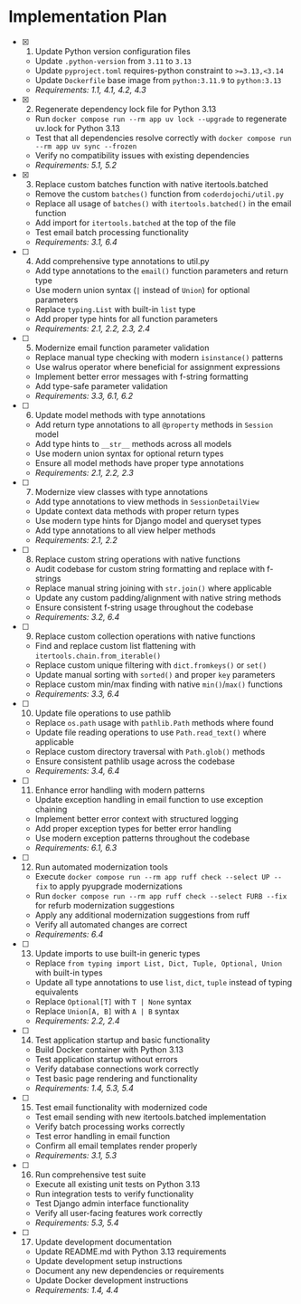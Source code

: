 # Implementation Plan

- [x] 1. Update Python version configuration files

  - Update `.python-version` from `3.11` to `3.13`
  - Update `pyproject.toml` requires-python constraint to `>=3.13,<3.14`
  - Update `Dockerfile` base image from `python:3.11.9` to `python:3.13`
  - _Requirements: 1.1, 4.1, 4.2, 4.3_

- [x] 2. Regenerate dependency lock file for Python 3.13

  - Run `docker compose run --rm app uv lock --upgrade` to regenerate uv.lock for Python 3.13
  - Test that all dependencies resolve correctly with `docker compose run --rm app uv sync --frozen`
  - Verify no compatibility issues with existing dependencies
  - _Requirements: 5.1, 5.2_

- [x] 3. Replace custom batches function with native itertools.batched

  - Remove the custom `batches()` function from `coderdojochi/util.py`
  - Replace all usage of `batches()` with `itertools.batched()` in the email function
  - Add import for `itertools.batched` at the top of the file
  - Test email batch processing functionality
  - _Requirements: 3.1, 6.4_

- [ ] 4. Add comprehensive type annotations to util.py

  - Add type annotations to the `email()` function parameters and return type
  - Use modern union syntax (`|` instead of `Union`) for optional parameters
  - Replace `typing.List` with built-in `list` type
  - Add proper type hints for all function parameters
  - _Requirements: 2.1, 2.2, 2.3, 2.4_

- [ ] 5. Modernize email function parameter validation

  - Replace manual type checking with modern `isinstance()` patterns
  - Use walrus operator where beneficial for assignment expressions
  - Implement better error messages with f-string formatting
  - Add type-safe parameter validation
  - _Requirements: 3.3, 6.1, 6.2_

- [ ] 6. Update model methods with type annotations

  - Add return type annotations to all `@property` methods in `Session` model
  - Add type hints to `__str__` methods across all models
  - Use modern union syntax for optional return types
  - Ensure all model methods have proper type annotations
  - _Requirements: 2.1, 2.2, 2.3_

- [ ] 7. Modernize view classes with type annotations

  - Add type annotations to view methods in `SessionDetailView`
  - Update context data methods with proper return types
  - Use modern type hints for Django model and queryset types
  - Add type annotations to all view helper methods
  - _Requirements: 2.1, 2.2_

- [ ] 8. Replace custom string operations with native functions

  - Audit codebase for custom string formatting and replace with f-strings
  - Replace manual string joining with `str.join()` where applicable
  - Update any custom padding/alignment with native string methods
  - Ensure consistent f-string usage throughout the codebase
  - _Requirements: 3.2, 6.4_

- [ ] 9. Replace custom collection operations with native functions

  - Find and replace custom list flattening with `itertools.chain.from_iterable()`
  - Replace custom unique filtering with `dict.fromkeys()` or `set()`
  - Update manual sorting with `sorted()` and proper `key` parameters
  - Replace custom min/max finding with native `min()`/`max()` functions
  - _Requirements: 3.3, 6.4_

- [ ] 10. Update file operations to use pathlib

  - Replace `os.path` usage with `pathlib.Path` methods where found
  - Update file reading operations to use `Path.read_text()` where applicable
  - Replace custom directory traversal with `Path.glob()` methods
  - Ensure consistent pathlib usage across the codebase
  - _Requirements: 3.4, 6.4_

- [ ] 11. Enhance error handling with modern patterns

  - Update exception handling in email function to use exception chaining
  - Implement better error context with structured logging
  - Add proper exception types for better error handling
  - Use modern exception patterns throughout the codebase
  - _Requirements: 6.1, 6.3_

- [ ] 12. Run automated modernization tools

  - Execute `docker compose run --rm app ruff check --select UP --fix` to apply pyupgrade modernizations
  - Run `docker compose run --rm app ruff check --select FURB --fix` for refurb modernization suggestions
  - Apply any additional modernization suggestions from ruff
  - Verify all automated changes are correct
  - _Requirements: 6.4_

- [ ] 13. Update imports to use built-in generic types

  - Replace `from typing import List, Dict, Tuple, Optional, Union` with built-in types
  - Update all type annotations to use `list`, `dict`, `tuple` instead of typing equivalents
  - Replace `Optional[T]` with `T | None` syntax
  - Replace `Union[A, B]` with `A | B` syntax
  - _Requirements: 2.2, 2.4_

- [ ] 14. Test application startup and basic functionality

  - Build Docker container with Python 3.13
  - Test application startup without errors
  - Verify database connections work correctly
  - Test basic page rendering and functionality
  - _Requirements: 1.4, 5.3, 5.4_

- [ ] 15. Test email functionality with modernized code

  - Test email sending with new itertools.batched implementation
  - Verify batch processing works correctly
  - Test error handling in email function
  - Confirm all email templates render properly
  - _Requirements: 3.1, 5.3_

- [ ] 16. Run comprehensive test suite

  - Execute all existing unit tests on Python 3.13
  - Run integration tests to verify functionality
  - Test Django admin interface functionality
  - Verify all user-facing features work correctly
  - _Requirements: 5.3, 5.4_

- [ ] 17. Update development documentation
  - Update README.md with Python 3.13 requirements
  - Update development setup instructions
  - Document any new dependencies or requirements
  - Update Docker development instructions
  - _Requirements: 1.4, 4.4_
